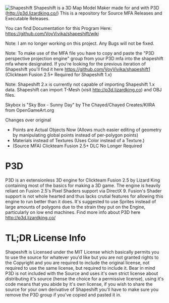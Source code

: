 ![Shapeshift](https://i.imgur.com/dWWExrI.png)
Shapeshift is a 3D Map Model Maker made for and with P3D (http://p3d.lizardking.co/)
This is a repository for Source MFA Releases and Executable Releases.

You can find Documentation for this Program Here: https://github.com/VoyVivika/shapeshift/wiki

Note: I am no longer working on this project. Any Bugs will not be fixed.

Note: To make use of the MFA file you have to copy and paste the "P3D perspective projection engine" group from your P3D mfa into the shapeshift mfa where designated.
If you're looking for the previous iteration of Shapeshift you'll find it here https://github.com/VoyVivika/shapeshift1 (Clickteam Fusion 2.5+ Required for Shapeshift 1.x)

Note: Shapeshift 2.x is currently not capable of importing Shapeshift 1.x data.
Shapeshift can import T-Mesh (visit http://p3d.lizardking.co) and OBJ files.

Skybox is "Sky Box - Sunny Day" by The Chayed/Chayed Creates/KIIRA from OpenGameArt.org

Changes over original
- Points are Actual Objects Now (Allows much easier editing of geometry by manipulating global points instead of per-polygon points)
- Materials instead of Textures (Uses Color instead of a Texture.)
- (Source MFA) Clickteam Fusion 2.5+ DLC No Longer Required

# P3D
P3D is an extensionless 3D engine for Clickteam Fusion 2.5 by Lizard King containing most of the basics for making a 3D game. The engine is heavily reliant on Fusion 2.5's Pixel Shaders support via DirectX 9. Fusion's Shader support is not whole hearted and thus lacks crutial features for allowing this engine to run better than it does. It's suggested to use Sprites instead of large amounts of polygons due to the strain they put on the Engine, particularly on low end machines. Find more info about P3D here http://p3d.lizardking.co/

# TL;DR License Info
Shapeshift is Licensed under the MIT License which basically permits you to use the source for whatever you'd like but you are not granted rights to the Copyright and you are required to include the original license, not required to use the same license, but required to include it. Bear in mind P3D is not included with the Source and uses it's own strict license about distributing it's source (hense the choice for a permissive license), using it's code means that you abide by it's own license, if you wish to share the source for your own derivative of Shapeshift you'll have to make sure you remove the P3D group if you've copied and pasted it in.
